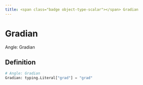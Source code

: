```yaml
---
title: <span class="badge object-type-scalar"></span> Gradian
---
```

# <span class="badge object-type-scalar"></span> Gradian

Angle: Gradian

## Definition

```python
# Angle: Gradian
Gradian: typing.Literal["grad"] = "grad"
```
